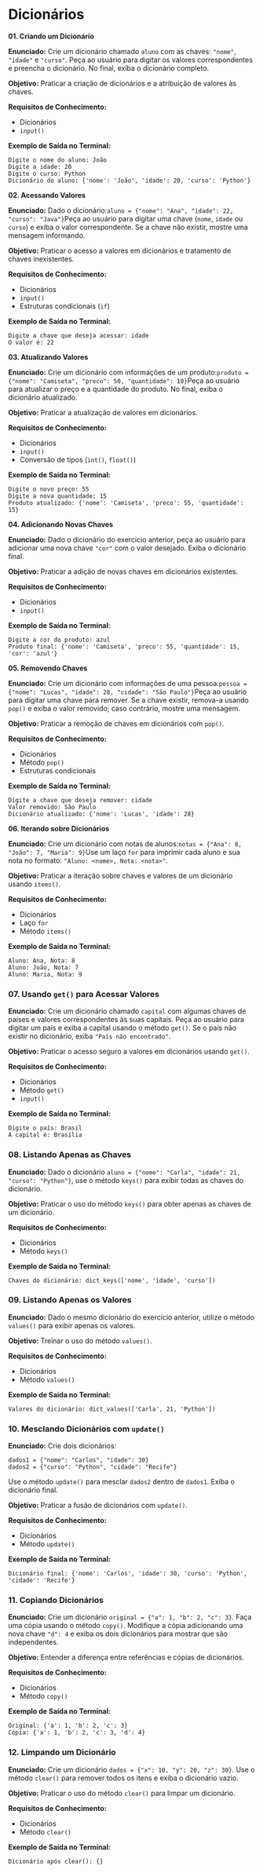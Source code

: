 # **Dicionários**

**01. Criando um Dicionário**

**Enunciado:** Crie um dicionário chamado `aluno` com as chaves: `"nome"`, `"idade"` e `"curso"`. Peça ao usuário para digitar os valores correspondentes e preencha o dicionário. No final, exiba o dicionário completo.

**Objetivo:** Praticar a criação de dicionários e a atribuição de valores às chaves.

**Requisitos de Conhecimento:**

* Dicionários
* `input()`

**Exemplo de Saída no Terminal:**
```
Digite o nome do aluno: João
Digite a idade: 20
Digite o curso: Python
Dicionário do aluno: {'nome': 'João', 'idade': 20, 'curso': 'Python'}
```

**02. Acessando Valores**

**Enunciado:** Dado o dicionário:`aluno = {"nome": "Ana", "idade": 22, "curso": "Java"}`Peça ao usuário para digitar uma chave (`nome`, `idade` ou `curso`) e exiba o valor correspondente. Se a chave não existir, mostre uma mensagem informando.

**Objetivo:** Praticar o acesso a valores em dicionários e tratamento de chaves inexistentes.

**Requisitos de Conhecimento:**

* Dicionários
* `input()`
* Estruturas condicionais (`if`)

**Exemplo de Saída no Terminal:**
```
Digite a chave que deseja acessar: idade
O valor é: 22
```

**03. Atualizando Valores**

**Enunciado:** Crie um dicionário com informações de um produto:`produto = {"nome": "Camiseta", "preco": 50, "quantidade": 10}`Peça ao usuário para atualizar o preço e a quantidade do produto. No final, exiba o dicionário atualizado.

**Objetivo:** Praticar a atualização de valores em dicionários.

**Requisitos de Conhecimento:**

* Dicionários
* `input()`
* Conversão de tipos (`int()`, `float()`)

**Exemplo de Saída no Terminal:**
```
Digite o novo preço: 55
Digite a nova quantidade: 15
Produto atualizado: {'nome': 'Camiseta', 'preco': 55, 'quantidade': 15}
```

**04. Adicionando Novas Chaves**

**Enunciado:** Dado o dicionário do exercício anterior, peça ao usuário para adicionar uma nova chave `"cor"` com o valor desejado. Exiba o dicionário final.

**Objetivo:** Praticar a adição de novas chaves em dicionários existentes.

**Requisitos de Conhecimento:**

* Dicionários
* `input()`

**Exemplo de Saída no Terminal:**
```
Digite a cor do produto: azul
Produto final: {'nome': 'Camiseta', 'preco': 55, 'quantidade': 15, 'cor': 'azul'}
```

**05. Removendo Chaves**

**Enunciado:** Crie um dicionário com informações de uma pessoa:`pessoa = {"nome": "Lucas", "idade": 28, "cidade": "São Paulo"}`Peça ao usuário para digitar uma chave para remover. Se a chave existir, remova-a usando `pop()` e exiba o valor removido; caso contrário, mostre uma mensagem.

**Objetivo:** Praticar a remoção de chaves em dicionários com `pop()`.

**Requisitos de Conhecimento:**

* Dicionários
* Método `pop()`
* Estruturas condicionais

**Exemplo de Saída no Terminal:**
```
Digite a chave que deseja remover: cidade
Valor removido: São Paulo
Dicionário atualizado: {'nome': 'Lucas', 'idade': 28}
```

**06. Iterando sobre Dicionários**

**Enunciado:** Crie um dicionário com notas de alunos:`notas = {"Ana": 8, "João": 7, "Maria": 9}`Use um laço `for` para imprimir cada aluno e sua nota no formato: `"Aluno: <nome>, Nota: <nota>"`.

**Objetivo:** Praticar a iteração sobre chaves e valores de um dicionário usando `items()`.

**Requisitos de Conhecimento:**

* Dicionários
* Laço `for`
* Método `items()`

**Exemplo de Saída no Terminal:**

```
Aluno: Ana, Nota: 8
Aluno: João, Nota: 7
Aluno: Maria, Nota: 9
```

### 07. Usando `get()` para Acessar Valores

**Enunciado:** Crie um dicionário chamado `capital` com algumas chaves de países e valores correspondentes às suas capitais. Peça ao usuário para digitar um país e exiba a capital usando o método `get()`. Se o país não existir no dicionário, exiba `"País não encontrado"`.

**Objetivo:** Praticar o acesso seguro a valores em dicionários usando `get()`.

**Requisitos de Conhecimento:**

* Dicionários
* Método `get()`
* `input()`

**Exemplo de Saída no Terminal:**

```
Digite o país: Brasil
A capital é: Brasília
```

### 08. Listando Apenas as Chaves

**Enunciado:** Dado o dicionário `aluno = {"nome": "Carla", "idade": 21, "curso": "Python"}`, use o método `keys()` para exibir todas as chaves do dicionário.

**Objetivo:** Praticar o uso do método `keys()` para obter apenas as chaves de um dicionário.

**Requisitos de Conhecimento:**

* Dicionários
* Método `keys()`

**Exemplo de Saída no Terminal:**

```
Chaves do dicionário: dict_keys(['nome', 'idade', 'curso'])
```

### 09. Listando Apenas os Valores

**Enunciado:** Dado o mesmo dicionário do exercício anterior, utilize o método `values()` para exibir apenas os valores.

**Objetivo:** Treinar o uso do método `values()`.

**Requisitos de Conhecimento:**

* Dicionários
* Método `values()`

**Exemplo de Saída no Terminal:**

```
Valores do dicionário: dict_values(['Carla', 21, 'Python'])
```

### 10. Mesclando Dicionários com `update()`

**Enunciado:** Crie dois dicionários:

```
dados1 = {"nome": "Carlos", "idade": 30}  
dados2 = {"curso": "Python", "cidade": "Recife"}  
```

Use o método `update()` para mesclar `dados2` dentro de `dados1`. Exiba o dicionário final.

**Objetivo:** Praticar a fusão de dicionários com `update()`.

**Requisitos de Conhecimento:**

* Dicionários
* Método `update()`

**Exemplo de Saída no Terminal:**

```
Dicionário final: {'nome': 'Carlos', 'idade': 30, 'curso': 'Python', 'cidade': 'Recife'}
```

### 11. Copiando Dicionários

**Enunciado:** Crie um dicionário `original = {"a": 1, "b": 2, "c": 3}`. Faça uma cópia usando o método `copy()`.
Modifique a cópia adicionando uma nova chave `"d": 4` e exiba os dois dicionários para mostrar que são independentes.

**Objetivo:** Entender a diferença entre referências e cópias de dicionários.

**Requisitos de Conhecimento:**

* Dicionários
* Método `copy()`

**Exemplo de Saída no Terminal:**

```
Original: {'a': 1, 'b': 2, 'c': 3}
Cópia: {'a': 1, 'b': 2, 'c': 3, 'd': 4}
```

### 12. Limpando um Dicionário

**Enunciado:** Crie um dicionário `dados = {"x": 10, "y": 20, "z": 30}`. Use o método `clear()` para remover todos os itens e exiba o dicionário vazio.

**Objetivo:** Praticar o uso do método `clear()` para limpar um dicionário.

**Requisitos de Conhecimento:**

* Dicionários
* Método `clear()`

**Exemplo de Saída no Terminal:**

```
Dicionário após clear(): {}
```
